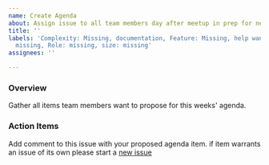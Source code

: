 ```yaml
---
name: Create Agenda
about: Assign issue to all team members day after meetup in prep for next meetup
title: ''
labels: 'Complexity: Missing, documentation, Feature: Missing, help wanted, milestone:
  missing, Role: missing, size: missing'
assignees: ''

---
```


### Overview
Gather all items team members want to propose for this weeks' agenda.

### Action Items
Add comment to this issue with your proposed agenda item. if item warrants an issue of its own please start a [new issue](https://github.com/hackforla/tdm-calculator/issues)
